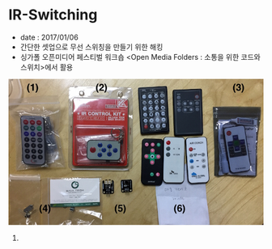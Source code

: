 # IR-Switching
 - date : 2017/01/06
 - 간단한 셋업으로 무선 스위칭을 만들기 위한 해킹
 - 싱가폴 오픈미디어 페스티벌 워크숍 <Open Media Folders : 소통을 위한 코드와 스위치>에서 활용

![IR Remote Controls](remote_controls.jpg)
 1. [](http://mechasolution.com/shop/goods/goods_view.php?goodsno=330445&category=054011)
